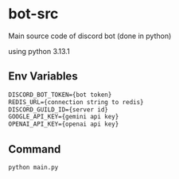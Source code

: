 # bot-src
Main source code of discord bot (done in python)

using python 3.13.1

## Env Variables

```txt
DISCORD_BOT_TOKEN={bot token}
REDIS_URL={connection string to redis}
DISCORD_GUILD_ID={server id}
GOOGLE_API_KEY={gemini api key}
OPENAI_API_KEY={openai api key}
```

## Command

```bash
python main.py
```
